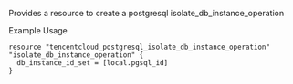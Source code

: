 Provides a resource to create a postgresql isolate_db_instance_operation

Example Usage

```hcl
resource "tencentcloud_postgresql_isolate_db_instance_operation" "isolate_db_instance_operation" {
  db_instance_id_set = [local.pgsql_id]
}
```